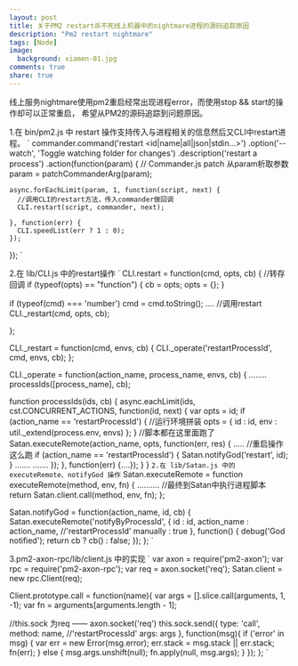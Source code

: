 ```yaml
---
layout: post
title: 关于PM2 restart杀不死线上机器中的nightmare进程的源码追踪原因
description: "Pm2 restart nightmare"
tags: [Node]
image:
  background: xiamen-01.jpg
comments: true
share: true
---
```


线上服务nightmare使用pm2重启经常出现进程error，而使用stop && start的操作却可以正常重启，
希望从PM2的源码追踪到问题原因。

1.在 bin/pm2.js 中 restart 操作支持传入与进程相关的信息然后又CLI中restart进程。
`
commander.command('restart <id|name|all|json|stdin...>')
  .option('--watch', 'Toggle watching folder for changes')
  .description('restart a process')
  .action(function(param) {
    // Commander.js patch 从param析取参数
    param = patchCommanderArg(param);

    async.forEachLimit(param, 1, function(script, next) {
      //调用CLI的restart方法，传入commander做回调
      CLI.restart(script, commander, next);

    }, function(err) {
      CLI.speedList(err ? 1 : 0);
    });
  });
`

2.在 lib/CLI.js 中的restart操作
`
CLI.restart = function(cmd, opts, cb) {
  //转存回调
  if (typeof(opts) == "function") {
    cb = opts;
    opts = {};
  }

  if (typeof(cmd) === 'number')
    cmd = cmd.toString();
  ....
  //调用restart
  CLI._restart(cmd, opts, cb);

};

CLI._restart = function(cmd, envs, cb) {
  CLI._operate('restartProcessId', cmd, envs, cb);
};

CLI._operate = function(action_name, process_name, envs, cb) {
  ........
  processIds([process_name], cb);

  function processIds(ids, cb) {
    async.eachLimit(ids, cst.CONCURRENT_ACTIONS, function(id, next) {
      var opts = id;
      if (action_name == 'restartProcessId') {
      	//运行环境拼装
        opts = {
          id  : id,
          env : util._extend(process.env, envs)
        };
      }
      //脚本都在这里面跑了
      Satan.executeRemote(action_name, opts, function(err, res) {
		.....
		//重启操作这么跑
        if (action_name == 'restartProcessId') {
          Satan.notifyGod('restart', id);
        } 
        .......
        .......
      });
    }, function(err) {....});
  }
}
`
2.在 lib/Satan.js 中的 executeRemote、notifyGod 操作
`
Satan.executeRemote = function executeRemote(method, env, fn) {
  ..........
  //最终到Satan中执行进程脚本
  return Satan.client.call(method, env, fn);
};

Satan.notifyGod = function(action_name, id, cb) {
  Satan.executeRemote('notifyByProcessId', {
    id : id,
    action_name : action_name, //'restartProcessId'
    manually : true
  }, function() {
    debug('God notified');
    return cb ? cb() : false;
  });
};
`

3.pm2-axon-rpc/lib/client.js 中的实现
`
var axon     = require('pm2-axon');
var rpc      = require('pm2-axon-rpc');
var req      = axon.socket('req');
Satan.client = new rpc.Client(req);

Client.prototype.call = function(name){
  var args = [].slice.call(arguments, 1, -1);
  var fn = arguments[arguments.length - 1];

  //this.sock 为req —— axon.socket('req')
  this.sock.send({
    type: 'call',
    method: name, //'restartProcessId'
    args: args
  }, function(msg){
    if ('error' in msg) {
      var err = new Error(msg.error);
      err.stack = msg.stack || err.stack;
      fn(err);
    } else {
      msg.args.unshift(null);
      fn.apply(null, msg.args);
    }
  });
};
`


